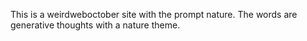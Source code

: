 This is a weirdweboctober site with the prompt nature. The words are generative thoughts with a nature theme. 
